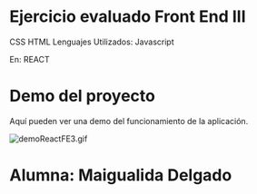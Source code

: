 # Ejercicio evaluado Front End III

CSS
HTML
Lenguajes Utilizados:
Javascript

En: REACT


# Demo del proyecto

Aquí pueden ver una demo del funcionamiento de la aplicación.

![demoReactFE3.gif](https://raw.githubusercontent.com/Frontend-III/entregable-frontend-3-junio22/main/demoReactFE3.gif)

# Alumna: Maigualida Delgado
